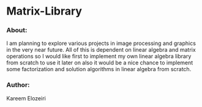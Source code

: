 # Matrix-Library
### About:
  I am planning to explore various projects in image processing and graphics in the very near future. All of this is dependent on linear algebra and matrix operations so I would like first to implement my own linear algebra library from scratch to use it later on also it would be a nice chance to implement some factorization and solution algorithms in linear algebra from scratch. 
### Author:
Kareem Elozeiri
  
